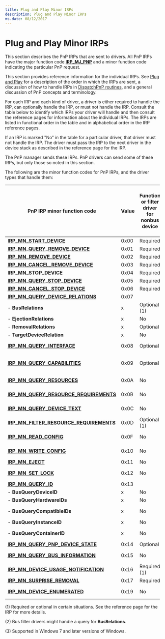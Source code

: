 ```yaml
---
title: Plug and Play Minor IRPs
description: Plug and Play Minor IRPs
ms.date: 08/12/2017
---
```


# Plug and Play Minor IRPs





This section describes the PnP IRPs that are sent to drivers. All PnP IRPs have the major function code [**IRP\_MJ\_PNP**](irp-mj-pnp.md) and a minor function code indicating the particular PnP request.

This section provides reference information for the individual IRPs. See [Plug and Play](./introduction-to-plug-and-play.md) for a description of the order in which the IRPs are sent, a discussion of how to handle IRPs in [DispatchPnP routines](./dispatchpnp-routines.md), and a general discussion of PnP concepts and terminology.

For each IRP and each kind of driver, a driver is either required to handle the IRP, can optionally handle the IRP, or must not handle the IRP. Consult the table below to identify which IRPs your driver will handle and then consult the reference pages for information about the individual IRPs. The IRPs are listed in functional order in the table and in alphabetical order in the IRP reference pages.

If an IRP is marked "No" in the table for a particular driver, that driver must not handle the IRP. The driver must pass the IRP to the next driver in the device stack as described in the reference page for the IRP.

The PnP manager sends these IRPs. PnP drivers can send some of these IRPs, but only those so noted in this section.

The following are the minor function codes for PnP IRPs, and the driver types that handle them:


|                              PnP IRP minor function code                              | Value | Function or filter driver for nonbus device | Function driver for bus device (for bus FDO) | Bus driver or bus filter driver (for child PDOs) |
|---------------------------------------------------------------------------------------|---------------------------------------------|----------------------------------------------|--------------------------------------------------|---|
|                 [**IRP\_MN\_START\_DEVICE**](irp-mn-start-device.md)                  |0x00|                  Required                   |                   Required                   |                     Required                     |
|          [**IRP\_MN\_QUERY\_REMOVE\_DEVICE**](irp-mn-query-remove-device.md)          |0x01|                  Required                   |                   Required                   |                     Required                     |
|                [**IRP\_MN\_REMOVE\_DEVICE**](irp-mn-remove-device.md)                 |0x02|                  Required                   |                   Required                   |                     Required                     |
|         [**IRP\_MN\_CANCEL\_REMOVE\_DEVICE**](irp-mn-cancel-remove-device.md)         |0x03|                  Required                   |                   Required                   |                     Required                     |
|                  [**IRP\_MN\_STOP\_DEVICE**](irp-mn-stop-device.md)                   |0x04|                  Required                   |                   Required                   |                     Required                     |
|            [**IRP\_MN\_QUERY\_STOP\_DEVICE**](irp-mn-query-stop-device.md)            |0x05|                  Required                   |                   Required                   |                     Required                     |
|           [**IRP\_MN\_CANCEL\_STOP\_DEVICE**](irp-mn-cancel-stop-device.md)           |0x06|                  Required                   |                   Required                   |                     Required                     |
|       [**IRP\_MN\_QUERY\_DEVICE\_RELATIONS**](irp-mn-query-device-relations.md)       |0x07|                                             |                                              |                                                  |
|                                 -   **BusRelations**                                  |x|                Optional (1)                 |                   Required                   |                      No (2)                      |
|                               -   **EjectionRelations**                               |x|                     No                      |                      No                      |                     Optional                     |
|                               -   **RemovalRelations**                                |x|                  Optional                   |                   Optional                   |                        No                        |
|                             -   **TargetDeviceRelation**                              |x|                     No                      |                      No                      |                     Required                     |
|              [**IRP\_MN\_QUERY\_INTERFACE**](irp-mn-query-interface.md)               |0x08|                  Optional                   |                   Optional                   |                   Required (1)                   |
|           [**IRP\_MN\_QUERY\_CAPABILITIES**](irp-mn-query-capabilities.md)            |0x09|                  Optional                   |              Optional or Required               |                                                  |
|              [**IRP\_MN\_QUERY\_RESOURCES**](irp-mn-query-resources.md)               |0x0A|                     No                      |                      No                      |                   Required (1)                   |
|  [**IRP\_MN\_QUERY\_RESOURCE\_REQUIREMENTS**](irp-mn-query-resource-requirements.md)  |0x0B|                     No                      |                      No                      |                   Required (1)                   |
|            [**IRP\_MN\_QUERY\_DEVICE\_TEXT**](irp-mn-query-device-text.md)            |0x0C|                     No                      |                      No                      |                   Required (1)                   |
| [**IRP\_MN\_FILTER\_RESOURCE\_REQUIREMENTS**](irp-mn-filter-resource-requirements.md) |0x0D|                Optional (1)                 |                 Optional (1)                 |                        No                        |
|                  [**IRP\_MN\_READ\_CONFIG**](irp-mn-read-config.md)                   |0x0F|                     No                      |                      No                      |                   Required (1)                   |
|                 [**IRP\_MN\_WRITE\_CONFIG**](irp-mn-write-config.md)                  |0x10|                     No                      |                      No                      |                   Required (1)                   |
|                 [**IRP\_MN\_EJECT**](irp-mn-eject.md)                  |0x11|                     No                      |                      No                      |                   Required                   |
|                     [**IRP\_MN\_SET\_LOCK**](irp-mn-set-lock.md)                      |0x12|                     No                      |                      No                      |                   Required (1)                   |
|                     [**IRP\_MN\_QUERY\_ID**](irp-mn-query-id.md)                      |0x13|                                             |                                              |                                                  |
|                               -   **BusQueryDeviceID**                                |x|                     No                      |                      No                      |                     Required                     |
|                              -   **BusQueryHardwareIDs**                              |x|                     No                      |                      No                      |                     Optional                     |
|                             -   **BusQueryCompatibleIDs**                             |x|                     No                      |                  No  or  Optional                  |                                                  |
|                              -   **BusQueryInstanceID**                               |x|                     No                      |                      No                      |                     Optional                     |
|                              -   **BusQueryContainerID**                              |x|                     No                      |                      No                      |                   Required (3)                   |
|      [**IRP\_MN\_QUERY\_PNP\_DEVICE\_STATE**](irp-mn-query-pnp-device-state.md)       |0x14|                  Optional                   |                   Optional                   |                     Optional                     |
|        [**IRP\_MN\_QUERY\_BUS\_INFORMATION**](irp-mn-query-bus-information.md)        |0x15|                     No                      |                      No                      |                   Required (1)                   |
|    [**IRP\_MN\_DEVICE\_USAGE\_NOTIFICATION**](irp-mn-device-usage-notification.md)    |0x16|                Required (1)                 |                 Required (1)                 |                   Required (1)                   |
|             [**IRP\_MN\_SURPRISE\_REMOVAL**](irp-mn-surprise-removal.md)              |0x17|                  Required                   |                   Required                   |                     Required                     |
|            [**IRP\_MN\_DEVICE\_ENUMERATED**](irp-mn-device-enumerated.md)             |0x19|                     No                      |                      No                      |                   Required (1)                   |

(1) Required or optional in certain situations. See the reference page for the IRP for more details.

(2) Bus filter drivers might handle a query for **BusRelations**.

(3) Supported in Windows 7 and later versions of Windows.
